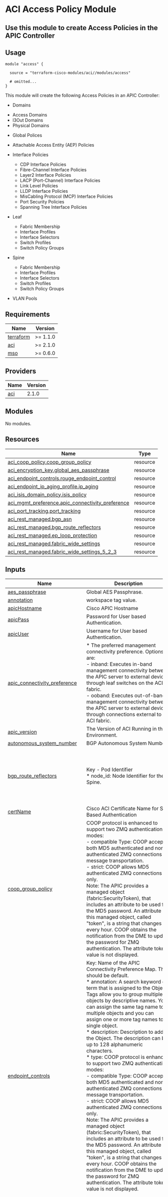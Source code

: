 # ACI Access Policy Module

## Use this module to create Access Policies in the APIC Controller

## Usage

```hcl
module "access" {

  source = "terraform-cisco-modules/aci//modules/access"

  # omitted...
}
```

This module will create the following Access Policies in an APIC Controller:

* Domains
 - Access Domains
 - l3Out Domains
 - Physical Domains

* Global Polices
 - Attachable Access Entity (AEP) Policies

* Interface Policies
  - CDP Interface Policies
  - Fibre-Channel Interface Policies
  - Layer2 Interface Policies
  - LACP (Port-Channel) Interface Policies
  - Link Level Policies
  - LLDP Interface Policies
  - MisCabling Protocol (MCP) Interface Policies
  - Port Security Policies
  - Spanning Tree Interface Policies

* Leaf
  - Fabric Membership
  - Interface Profiles
  - Interface Selectors
  - Switch Profiles
  - Switch Policy Groups

* Spine
  - Fabric Membership
  - Interface Profiles
  - Interface Selectors
  - Switch Profiles
  - Switch Policy Groups

* VLAN Pools

<!-- BEGINNING OF PRE-COMMIT-TERRAFORM DOCS HOOK -->
## Requirements

| Name | Version |
|------|---------|
| <a name="requirement_terraform"></a> [terraform](#requirement\_terraform) | >= 1.1.0 |
| <a name="requirement_aci"></a> [aci](#requirement\_aci) | >= 2.1.0 |
| <a name="requirement_mso"></a> [mso](#requirement\_mso) | >= 0.6.0 |

## Providers

| Name | Version |
|------|---------|
| <a name="provider_aci"></a> [aci](#provider\_aci) | 2.1.0 |

## Modules

No modules.

## Resources

| Name | Type |
|------|------|
| [aci_coop_policy.coop_group_policy](https://registry.terraform.io/providers/CiscoDevNet/aci/latest/docs/resources/coop_policy) | resource |
| [aci_encryption_key.global_aes_passphrase](https://registry.terraform.io/providers/CiscoDevNet/aci/latest/docs/resources/encryption_key) | resource |
| [aci_endpoint_controls.rouge_endpoint_control](https://registry.terraform.io/providers/CiscoDevNet/aci/latest/docs/resources/endpoint_controls) | resource |
| [aci_endpoint_ip_aging_profile.ip_aging](https://registry.terraform.io/providers/CiscoDevNet/aci/latest/docs/resources/endpoint_ip_aging_profile) | resource |
| [aci_isis_domain_policy.isis_policy](https://registry.terraform.io/providers/CiscoDevNet/aci/latest/docs/resources/isis_domain_policy) | resource |
| [aci_mgmt_preference.apic_connectivity_preference](https://registry.terraform.io/providers/CiscoDevNet/aci/latest/docs/resources/mgmt_preference) | resource |
| [aci_port_tracking.port_tracking](https://registry.terraform.io/providers/CiscoDevNet/aci/latest/docs/resources/port_tracking) | resource |
| [aci_rest_managed.bgp_asn](https://registry.terraform.io/providers/CiscoDevNet/aci/latest/docs/resources/rest_managed) | resource |
| [aci_rest_managed.bgp_route_reflectors](https://registry.terraform.io/providers/CiscoDevNet/aci/latest/docs/resources/rest_managed) | resource |
| [aci_rest_managed.ep_loop_protection](https://registry.terraform.io/providers/CiscoDevNet/aci/latest/docs/resources/rest_managed) | resource |
| [aci_rest_managed.fabric_wide_settings](https://registry.terraform.io/providers/CiscoDevNet/aci/latest/docs/resources/rest_managed) | resource |
| [aci_rest_managed.fabric_wide_settings_5_2_3](https://registry.terraform.io/providers/CiscoDevNet/aci/latest/docs/resources/rest_managed) | resource |

## Inputs

| Name | Description | Type | Default | Required |
|------|-------------|------|---------|:--------:|
| <a name="input_aes_passphrase"></a> [aes\_passphrase](#input\_aes\_passphrase) | Global AES Passphrase. | `string` | n/a | yes |
| <a name="input_annotation"></a> [annotation](#input\_annotation) | workspace tag value. | `string` | `""` | no |
| <a name="input_apicHostname"></a> [apicHostname](#input\_apicHostname) | Cisco APIC Hostname | `string` | `"apic.example.com"` | no |
| <a name="input_apicPass"></a> [apicPass](#input\_apicPass) | Password for User based Authentication. | `string` | `""` | no |
| <a name="input_apicUser"></a> [apicUser](#input\_apicUser) | Username for User based Authentication. | `string` | `"admin"` | no |
| <a name="input_apic_connectivity_preference"></a> [apic\_connectivity\_preference](#input\_apic\_connectivity\_preference) | * The preferred management connectivity preference. Options are:<br>  - inband: Executes in-band management connectivity between the APIC server to external devices through leaf switches on the ACI fabric.<br>  - ooband: Executes out-of-band management connectivity between the APIC server to external devices through connections external to the ACI fabric. | `string` | `"inband"` | no |
| <a name="input_apic_version"></a> [apic\_version](#input\_apic\_version) | The Version of ACI Running in the Environment. | `string` | `"5.2(1g)"` | no |
| <a name="input_autonomous_system_number"></a> [autonomous\_system\_number](#input\_autonomous\_system\_number) | BGP Autonomous System Number. | `number` | `65000` | no |
| <a name="input_bgp_route_reflectors"></a> [bgp\_route\_reflectors](#input\_bgp\_route\_reflectors) | Key - Pod Identifier<br>* node\_id: Node Identifier for the Spine. | <pre>map(object(<br>    {<br>      annotation = optional(string)<br>      node_list  = list(string)<br>    }<br>  ))</pre> | <pre>{<br>  "default": {<br>    "annotation": "",<br>    "node_list": [<br>      101,<br>      102<br>    ]<br>  }<br>}</pre> | no |
| <a name="input_certName"></a> [certName](#input\_certName) | Cisco ACI Certificate Name for SSL Based Authentication | `string` | `""` | no |
| <a name="input_coop_group_policy"></a> [coop\_group\_policy](#input\_coop\_group\_policy) | COOP protocol is enhanced to support two ZMQ authentication modes:<br>- compatible Type: COOP accepts both MD5 authenticated and non-authenticated ZMQ connections for message transportation.<br>- strict: COOP allows MD5 authenticated ZMQ connections only.<br>Note: The APIC provides a managed object (fabric:SecurityToken), that includes an attribute to be used for the MD5 password. An attribute in this managed object, called "token", is a string that changes every hour. COOP obtains the notification from the DME to update the password for ZMQ authentication. The attribute token value is not displayed. | `string` | `"strict"` | no |
| <a name="input_endpoint_controls"></a> [endpoint\_controls](#input\_endpoint\_controls) | Key: Name of the APIC Connectivity Preference Map.  This should be default.<br>* annotation: A search keyword or term that is assigned to the Object. Tags allow you to group multiple objects by descriptive names. You can assign the same tag name to multiple objects and you can assign one or more tag names to a single object.<br>* description: Description to add to the Object.  The description can be up to 128 alphanumeric characters.<br>* type: COOP protocol is enhanced to support two ZMQ authentication modes:<br>  - compatible Type: COOP accepts both MD5 authenticated and non-authenticated ZMQ connections for message transportation.<br>  - strict: COOP allows MD5 authenticated ZMQ connections only.<br>  Note: The APIC provides a managed object (fabric:SecurityToken), that includes an attribute to be used for the MD5 password. An attribute in this managed object, called "token", is a string that changes every hour. COOP obtains the notification from the DME to update the password for ZMQ authentication. The attribute token value is not displayed. | <pre>map(object(<br>    {<br>      annotation = optional(string)<br>      ep_loop_protection = list(object(<br>        {<br>          action = optional(list(object(<br>            {<br>              bd_learn_disable = optional(bool)<br>              port_disable     = optional(bool)<br>            }<br>          )))<br>          administrative_state      = optional(string)<br>          loop_detection_interval   = optional(number)<br>          loop_detection_multiplier = optional(number)<br>        }<br>      ))<br>      ip_aging = list(object(<br>        {<br>          administrative_state = optional(string)<br>        }<br>      ))<br>      rouge_ep_control = list(object(<br>        {<br>          administrative_state = optional(string)<br>          hold_interval        = optional(number)<br>          rouge_interval       = optional(number)<br>          rouge_multiplier     = optional(number)<br>        }<br>      ))<br>    }<br>  ))</pre> | <pre>{<br>  "default": {<br>    "annotation": "",<br>    "ep_loop_protection": [<br>      {<br>        "action": [<br>          {<br>            "bd_learn_disable": false,<br>            "port_disable": false<br>          }<br>        ],<br>        "administrative_state": "enabled",<br>        "loop_detection_interval": 60,<br>        "loop_detection_multiplier": 4<br>      }<br>    ],<br>    "ip_aging": [<br>      {<br>        "administrative_state": "enabled"<br>      }<br>    ],<br>    "rouge_ep_control": [<br>      {<br>        "administrative_state": "enabled",<br>        "hold_interval": 1800,<br>        "rouge_interval": 30,<br>        "rouge_multiplier": 6<br>      }<br>    ]<br>  }<br>}</pre> | no |
| <a name="input_fabric_wide_settings"></a> [fabric\_wide\_settings](#input\_fabric\_wide\_settings) | n/a | <pre>map(object(<br>    {<br>      annotation                        = optional(string)<br>      disable_remote_ep_learning        = optional(bool)<br>      enforce_domain_validation         = optional(bool)<br>      enforce_epg_vlan_validation       = optional(bool)<br>      enforce_subnet_check              = optional(bool)<br>      leaf_opflex_client_authentication = optional(bool)<br>      leaf_ssl_opflex                   = optional(bool)<br>      reallocate_gipo                   = optional(bool)<br>      restrict_infra_vlan_traffic       = optional(bool)<br>      ssl_opflex_versions = optional(list(object(<br>        {<br>          TLSv1   = optional(bool)<br>          TLSv1_1 = optional(bool)<br>          TLSv1_2 = optional(bool)<br>        }<br>      )))<br>      spine_opflex_client_authentication = optional(bool)<br>      spine_ssl_opflex                   = optional(bool)<br>    }<br>  ))</pre> | <pre>{<br>  "default": {<br>    "annotation": "",<br>    "disable_remote_ep_learning": true,<br>    "enforce_domain_validation": true,<br>    "enforce_epg_vlan_validation": false,<br>    "enforce_subnet_check": true,<br>    "leaf_opflex_client_authentication": true,<br>    "leaf_ssl_opflex": true,<br>    "reallocate_gipo": false,<br>    "restrict_infra_vlan_traffic": false,<br>    "spine_opflex_client_authentication": true,<br>    "spine_ssl_opflex": true,<br>    "ssl_opflex_versions": [<br>      {<br>        "TLSv1": false,<br>        "TLSv1_1": false,<br>        "TLSv1_2": true<br>      }<br>    ]<br>  }<br>}</pre> | no |
| <a name="input_global_aes_encryption_settings"></a> [global\_aes\_encryption\_settings](#input\_global\_aes\_encryption\_settings) | Key - This should be default.<br>* clear\_passphrase: <br>* enable\_encryption: <br>* passphrase\_key\_derivation\_version: | <pre>map(object(<br>    {<br>      clear_passphrase                  = optional(bool)<br>      enable_encryption                 = optional(bool)<br>      passphrase_key_derivation_version = optional(string)<br>    }<br>  ))</pre> | <pre>{<br>  "default": {<br>    "clear_passphrase": false,<br>    "enable_encryption": true,<br>    "passphrase_key_derivation_version": "v1"<br>  }<br>}</pre> | no |
| <a name="input_isis_policy"></a> [isis\_policy](#input\_isis\_policy) | n/a | <pre>map(object(<br>    {<br>      annotation                                      = optional(string)<br>      isis_mtu                                        = optional(number)<br>      isis_metric_for_redistributed_routes            = optional(number)<br>      lsp_fast_flood_mode                             = optional(string)<br>      lsp_generation_initial_wait_interval            = optional(number)<br>      lsp_generation_maximum_wait_interval            = optional(number)<br>      lsp_generation_second_wait_interval             = optional(number)<br>      sfp_computation_frequency_initial_wait_interval = optional(number)<br>      sfp_computation_frequency_maximum_wait_interval = optional(number)<br>      sfp_computation_frequency_second_wait_interval  = optional(number)<br>    }<br>  ))</pre> | <pre>{<br>  "default": {<br>    "annotation": "",<br>    "isis_metric_for_redistributed_routes": 63,<br>    "isis_mtu": 1492,<br>    "lsp_fast_flood_mode": "enabled",<br>    "lsp_generation_initial_wait_interval": 50,<br>    "lsp_generation_maximum_wait_interval": 8000,<br>    "lsp_generation_second_wait_interval": 50,<br>    "sfp_computation_frequency_initial_wait_interval": 50,<br>    "sfp_computation_frequency_maximum_wait_interval": 50,<br>    "sfp_computation_frequency_second_wait_interval": 50<br>  }<br>}</pre> | no |
| <a name="input_ndoDomain"></a> [ndoDomain](#input\_ndoDomain) | Authentication Domain for Nexus Dashboard Orchestrator Authentication. | `string` | `"local"` | no |
| <a name="input_ndoHostname"></a> [ndoHostname](#input\_ndoHostname) | Cisco Nexus Dashboard Orchestrator Hostname | `string` | `"nxo.example.com"` | no |
| <a name="input_ndoPass"></a> [ndoPass](#input\_ndoPass) | Password for Nexus Dashboard Orchestrator Authentication. | `string` | `""` | no |
| <a name="input_ndoUser"></a> [ndoUser](#input\_ndoUser) | Username for Nexus Dashboard Orchestrator Authentication. | `string` | `"admin"` | no |
| <a name="input_port_tracking"></a> [port\_tracking](#input\_port\_tracking) | n/a | <pre>map(object(<br>    {<br>      annotation             = optional(string)<br>      delay_restore_timer    = optional(number)<br>      include_apic_ports     = optional(bool)<br>      number_of_active_ports = optional(number)<br>      port_tracking_state    = optional(string)<br>    }<br>  ))</pre> | <pre>{<br>  "default": {<br>    "annotation": "",<br>    "delay_restore_timer": 120,<br>    "include_apic_ports": false,<br>    "number_of_active_ports": 0,<br>    "port_tracking_state": "on"<br>  }<br>}</pre> | no |
| <a name="input_privateKey"></a> [privateKey](#input\_privateKey) | Cisco ACI Private Key for SSL Based Authentication. | `string` | `""` | no |

## Outputs

| Name | Description |
|------|-------------|
| <a name="output_bgp_route_reflectors"></a> [bgp\_route\_reflectors](#output\_bgp\_route\_reflectors) | n/a |
<!-- END OF PRE-COMMIT-TERRAFORM DOCS HOOK -->
